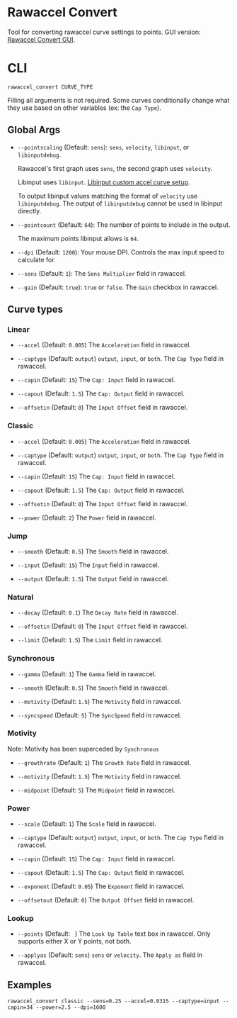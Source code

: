 # Rawaccel Convert

Tool for converting rawaccel curve settings to points. GUI version: [Rawaccel Convert GUI](https://github.com/Kuuuube/rawaccel-convert-gui).

# CLI

```
rawaccel_convert CURVE_TYPE
```

Filling all arguments is not required. Some curves conditionally change what they use based on other variables (ex: the `Cap Type`).

## Global Args

- `--pointscaling` (Default: `sens`): `sens`, `velocity`, `libinput`, or `libinputdebug`.

    Rawaccel's first graph uses `sens`, the second graph uses `velocity`.

    Libinput uses `libinput`. [Libinput custom accel curve setup](./docs/libinput.md).

    To output libinput values matching the format of `velocity` use `libinputdebug`. The output of `libinputdebug` cannot be used in libinput directly.

- `--pointcount` (Default: `64`): The number of points to include in the output.

    The maximum points libinput allows is `64`.

- `--dpi` (Default: `1200`): Your mouse DPI. Controls the max input speed to calculate for.

- `--sens` (Default: `1`): The `Sens Multiplier` field in rawaccel.

- `--gain` (Default: `true`): `true` or `false`. The `Gain` checkbox in rawaccel.

## Curve types

### Linear

- `--accel` (Default: `0.005`) The `Acceleration` field in rawaccel.

- `--captype` (Default: `output`) `output`, `input`, or `both`. The `Cap Type` field in rawaccel.

- `--capin` (Default: `15`) The `Cap: Input` field in rawaccel.

- `--capout` (Default: `1.5`) The `Cap: Output` field in rawaccel.

- `--offsetin` (Default: `0`) The `Input Offset` field in rawaccel.

### Classic

- `--accel` (Default: `0.005`) The `Acceleration` field in rawaccel.

- `--captype` (Default: `output`) `output`, `input`, or `both`. The `Cap Type` field in rawaccel.

- `--capin` (Default: `15`) The `Cap: Input` field in rawaccel.

- `--capout` (Default: `1.5`) The `Cap: Output` field in rawaccel.

- `--offsetin` (Default: `0`) The `Input Offset` field in rawaccel.

- `--power` (Default: `2`) The `Power` field in rawaccel.

### Jump

- `--smooth` (Default: `0.5`) The `Smooth` field in rawaccel.

- `--input` (Default: `15`) The `Input` field in rawaccel.

- `--output` (Default: `1.5`) The `Output` field in rawaccel.

### Natural

- `--decay` (Default: `0.1`) The `Decay Rate` field in rawaccel.

- `--offsetin` (Default: `0`) The `Input Offset` field in rawaccel.

- `--limit` (Default: `1.5`) The `Limit` field in rawaccel.

### Synchronous

- `--gamma` (Default: `1`) The `Gamma` field in rawaccel.

- `--smooth` (Default: `0.5`) The `Smooth` field in rawaccel.

- `--motivity` (Default: `1.5`) The `Motivity` field in rawaccel.

- `--syncspeed` (Default: `5`) The `SyncSpeed` field in rawaccel.

### Motivity

Note: Motivity has been superceded by `Synchronous`

- `--growthrate` (Default: `1`) The `Growth Rate` field in rawaccel.

- `--motivity` (Default: `1.5`) The `Motivity` field in rawaccel.

- `--midpoint` (Default: `5`) The `Midpoint` field in rawaccel.

### Power

- `--scale` (Default: `1`) The `Scale` field in rawaccel.

- `--captype` (Default: `output`) `output`, `input`, or `both`. The `Cap Type` field in rawaccel.

- `--capin` (Default: `15`) The `Cap: Input` field in rawaccel.

- `--capout` (Default: `1.5`) The `Cap: Output` field in rawaccel.

- `--exponent` (Default: `0.05`) The `Exponent` field in rawaccel.

- `--offsetout` (Default: `0`) The `Output Offset` field in rawaccel.

### Lookup

- `--points` (Default: ` `) The `Look Up Table` text box in rawaccel. Only supports either X or Y points, not both.

- `--applyas` (Default: `sens`) `sens` or `velocity`. The `Apply as` field in rawaccel.

## Examples

```
rawaccel_convert classic --sens=0.25 --accel=0.0315 --captype=input --capin=34 --power=2.5 --dpi=1600
```
